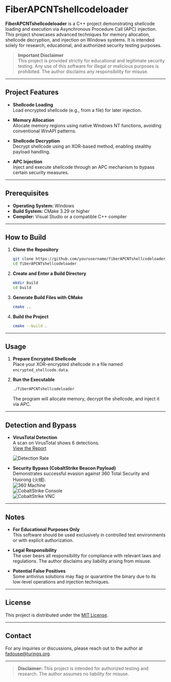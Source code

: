 # FiberAPCNTshellcodeloader

**FiberAPCNTshellcodeloader** is a C++ project demonstrating shellcode loading and execution via Asynchronous Procedure Call (APC) injection. This project showcases advanced techniques for memory allocation, shellcode decryption, and injection on Windows systems. It is intended solely for research, educational, and authorized security testing purposes.

> **Important Disclaimer**  
> This project is provided strictly for educational and legitimate security testing. Any use of this software for illegal or malicious purposes is prohibited. The author disclaims any responsibility for misuse.

---

## Project Features

- **Shellcode Loading**  
  Load encrypted shellcode (e.g., from a file) for later injection.

- **Memory Allocation**  
  Allocate memory regions using native Windows NT functions, avoiding conventional WinAPI patterns.

- **Shellcode Decryption**  
  Decrypt shellcode using an XOR-based method, enabling stealthy payload handling.

- **APC Injection**  
  Inject and execute shellcode through an APC mechanism to bypass certain security measures.

---

## Prerequisites

- **Operating System:** Windows  
- **Build System:** CMake 3.29 or higher  
- **Compiler:** Visual Studio or a compatible C++ compiler

---

## How to Build

1. **Clone the Repository**  
   ```bash
   git clone https://github.com/yourusername/fiberAPCNTshellcodeloader.git
   cd fiberAPCNTshellcodeloader
   ```

2. **Create and Enter a Build Directory**  
   ```bash
   mkdir build
   cd build
   ```

3. **Generate Build Files with CMake**  
   ```bash
   cmake ..
   ```

4. **Build the Project**  
   ```bash
   cmake --build .
   ```

---

## Usage

1. **Prepare Encrypted Shellcode**  
   Place your XOR-encrypted shellcode in a file named `encrypted_shellcode.data`.

2. **Run the Executable**  
   ```bash
   ./fiberAPCNTshellcodeloader
   ```
   The program will allocate memory, decrypt the shellcode, and inject it via APC.

---

## Detection and Bypass

- **VirusTotal Detection**  
  A scan on VirusTotal shows 6 detections.  
  [View the Report](https://www.virustotal.com/gui/file/514ae9d173b5a701fd51ff0f70dcc9c823cfe842aa80efb13db91d7bdf0f2aa8/detection)

  ![Detection Rate](https://i.meee.com.tw/G3NDe2F.png)

- **Security Bypass (CobaltStrike Beacon Payload)**  
  Demonstrates successful evasion against 360 Total Security and Huorong (火绒).  
  ![360 Machine](https://i.meee.com.tw/viBRBqM.png)  
  ![CobaltStrike Console](https://i.meee.com.tw/UHIk9ZS.png)  
  ![CobaltStrike VNC](https://i.meee.com.tw/0ggURDe.png)

---

## Notes

- **For Educational Purposes Only**  
  This software should be used exclusively in controlled test environments or with explicit authorization.  

- **Legal Responsibility**  
  The user bears all responsibility for compliance with relevant laws and regulations. The author disclaims any liability arising from misuse.

- **Potential False Positives**  
  Some antivirus solutions may flag or quarantine the binary due to its low-level operations and injection techniques.

---

## License

This project is distributed under the [MIT License](./LICENSE).

---

## Contact

For any inquiries or discussions, please reach out to the author at [fadouse@turings.org](mailto:fadouse@turings.org).

---

> **Disclaimer:** This project is intended for authorized testing and research. The author assumes no liability for misuse.
